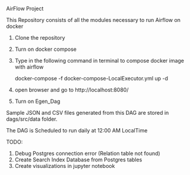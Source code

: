 AirFlow Project


This Repository consists of all the modules necessary to run Airflow on docker

1) Clone the repository
2) Turn on docker compose 
3) Type in the following command in terminal to compose docker image with airflow
    
    docker-compose -f docker-compose-LocalExecutor.yml up -d
    
4) open browser and go to http://localhost:8080/
5) Turn on Egen_Dag

Sample JSON and CSV files generated from this DAG are stored in dags/src/data folder.

The DAG is Scheduled to run daily at 12:00 AM LocalTime


TODO:
1) Debug Postgres connection error (Relation table not found)
2) Create Search Index Database from Postgres tables
3) Create visualizations in jupyter notebook

